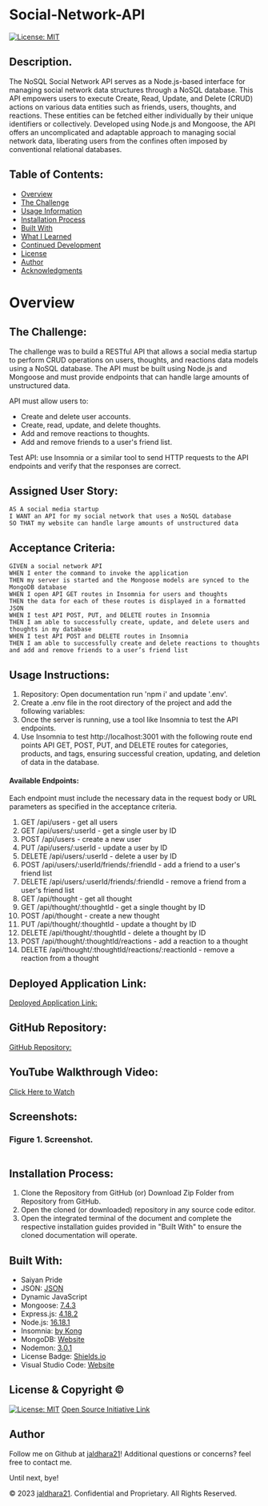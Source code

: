 # Social-Network-API

[![License: MIT](https://img.shields.io/badge/License-MIT-yellow.svg)](https://opensource.org/licenses/MIT)

## Description.

The NoSQL Social Network API serves as a Node.js-based interface for managing social network data structures through a NoSQL database. This API empowers users to execute Create, Read, Update, and Delete (CRUD) actions on various data entities such as friends, users, thoughts, and reactions. These entities can be fetched either individually by their unique identifiers or collectively. Developed using Node.js and Mongoose, the API offers an uncomplicated and adaptable approach to managing social network data, liberating users from the confines often imposed by conventional relational databases.

## Table of Contents:
- [Overview](#Overview)
- [The Challenge](#The-Challenge)
- [Usage Information](#Usage-Information)
- [Installation Process](#Installation-Process)
- [Built With](#Built-With)
- [What I Learned](#What-I-Learned)
- [Continued Development](#Continued-Development)
- [License](#License)
- [Author](#Author)
- [Acknowledgments](#Acknowledgments)

# Overview

## The Challenge:

The challenge was to build a RESTful API that allows a social media startup to perform CRUD operations on users, thoughts, and reactions data models using a NoSQL database. The API must be built using Node.js and Mongoose and must provide endpoints that can handle large amounts of unstructured data.

API must allow users to:

- Create and delete user accounts.
- Create, read, update, and delete thoughts.
- Add and remove reactions to thoughts.
- Add and remove friends to a user's friend list.

Test API: use Insomnia or a similar tool to send HTTP requests to the API endpoints and verify that the responses are correct.

## Assigned User Story:
```
AS A social media startup
I WANT an API for my social network that uses a NoSQL database
SO THAT my website can handle large amounts of unstructured data
```

## Acceptance Criteria:
```
GIVEN a social network API
WHEN I enter the command to invoke the application
THEN my server is started and the Mongoose models are synced to the MongoDB database
WHEN I open API GET routes in Insomnia for users and thoughts
THEN the data for each of these routes is displayed in a formatted JSON
WHEN I test API POST, PUT, and DELETE routes in Insomnia
THEN I am able to successfully create, update, and delete users and thoughts in my database
WHEN I test API POST and DELETE routes in Insomnia
THEN I am able to successfully create and delete reactions to thoughts and add and remove friends to a user’s friend list
```


## Usage Instructions:

1. Repository: Open documentation run 'npm i' and update '.env'.
2. Create a .env file in the root directory of the project and add the following variables:
3. Once the server is running, use a tool like Insomnia to test the API endpoints. 
4. Use Insomnia to test http://localhost:3001 with the following route end points API GET, POST, PUT, and DELETE routes for categories, products, and tags, ensuring successful creation, updating, and deletion of data in the database.

#### Available Endpoints:

Each endpoint must include the necessary data in the request body or URL parameters as specified in the acceptance criteria.

1. GET /api/users - get all users
2. GET /api/users/:userId - get a single user by ID
3. POST /api/users - create a new user
4. PUT /api/users/:userId - update a user by ID
5. DELETE /api/users/:userId - delete a user by ID
6. POST /api/users/:userId/friends/:friendId - add a friend to a user's friend list
7. DELETE /api/users/:userId/friends/:friendId - remove a friend from a user's friend list
8. GET /api/thought - get all thought
9. GET /api/thought/:thoughtId - get a single thought by ID
10. POST /api/thought - create a new thought
11. PUT /api/thought/:thoughtId - update a thought by ID
12. DELETE /api/thought/:thoughtId - delete a thought by ID
13. POST /api/thought/:thoughtId/reactions - add a reaction to a thought
14. DELETE /api/thought/:thoughtId/reactions/:reactionId - remove a reaction from a thought


## Deployed Application Link:
[Deployed Application Link:]()

## GitHub Repository:
[GitHub Repository:](https://github.com/jaldhara21/Social-Network-API)

## YouTube Walkthrough Video:
[Click Here to Watch]()

## Screenshots:
### Figure 1. Screenshot.
![]() 

## Installation Process:
1. Clone the Repository from GitHub (or) Download Zip Folder from Repository from GitHub.
2. Open the cloned (or downloaded) repository in any source code editor.
3. Open the integrated terminal of the document and complete the respective installation guides provided in "Built With" to ensure the cloned documentation will operate.

## Built With:
- Saiyan Pride
- JSON: [JSON](https://www.npmjs.com/package/json)
- Dynamic JavaScript
- Mongoose: [7.4.3](https://www.npmjs.com/package/mongoose)
- Express.js: [4.18.2](https://www.npmjs.com/package/express)
- Node.js: [16.18.1](https://nodejs.org/en/blog/release/v16.18.1/)
- Insomnia: [by Kong](https://insomnia.rest/)
- MongoDB: [Website](https://www.mongodb.com/)
- Nodemon: [3.0.1](https://www.npmjs.com/package/nodemon/v/3.0.1)
- License Badge: [Shields.io](https://shields.io/)
- Visual Studio Code: [Website](https://code.visualstudio.com/)


## License & Copyright ©
  
[![License: MIT](https://img.shields.io/badge/License-MIT-yellow.svg)](https://opensource.org/licenses/MIT) [Open Source Initiative Link](https://opensource.org/licenses/MIT)


## Author

Follow me on Github at [jaldhara21](https://github.com/jaldhara21)! Additional questions or concerns? feel free to contact me.

Until next, bye!

© 2023 [jaldhara21](https://github.com/jaldhara21). Confidential and Proprietary. All Rights Reserved.